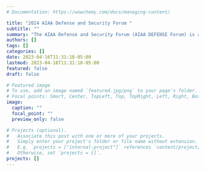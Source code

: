 ```yaml
---
# Documentation: https://wowchemy.com/docs/managing-content/

title: "2024 AIAA Defense and Security Forum "
subtitle: ""
summary: "The AIAA Defense and Security Forum (AIAA DEFENSE Forum) is a Secret/NOFORN event providing a venue for leaders from government, military, industry, and academia to advance and accelerate innovation. The forum’s program consists of two main parts: a technical program offering a deep analysis on research and technologies geared to solve specific problems, and high-level plenary sessions tackling the most pressing issues impacting the future of national security."
authors: []
tags: []
categories: []
date: 2023-04-16T11:31:18-05:00
lastmod: 2023-04-16T11:31:18-05:00
featured: false
draft: false

# Featured image
# To use, add an image named `featured.jpg/png` to your page's folder.
# Focal points: Smart, Center, TopLeft, Top, TopRight, Left, Right, BottomLeft, Bottom, BottomRight.
image:
  caption: ""
  focal_point: ""
  preview_only: false

# Projects (optional).
#   Associate this post with one or more of your projects.
#   Simply enter your project's folder or file name without extension.
#   E.g. `projects = ["internal-project"]` references `content/project/deep-learning/index.md`.
#   Otherwise, set `projects = []`.
projects: []
---
```


